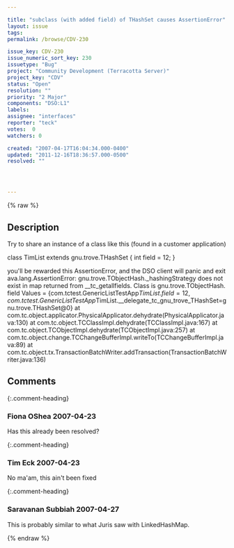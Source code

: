 ```yaml
---

title: "subclass (with added field) of THashSet causes AssertionError"
layout: issue
tags: 
permalink: /browse/CDV-230

issue_key: CDV-230
issue_numeric_sort_key: 230
issuetype: "Bug"
project: "Community Development (Terracotta Server)"
project_key: "CDV"
status: "Open"
resolution: ""
priority: "2 Major"
components: "DSO:L1"
labels: 
assignee: "interfaces"
reporter: "teck"
votes:  0
watchers: 0

created: "2007-04-17T16:04:34.000-0400"
updated: "2011-12-16T18:36:57.000-0500"
resolved: ""




---
```


{% raw %}

## Description

<div markdown="1" class="description">

Try to share an instance of a class like this (found in a customer application)
  
  class TimList extends gnu.trove.THashSet \{
    int field = 12;
  \}

you'll be rewarded this AssertionError, and the DSO client will panic and exit
ava.lang.AssertionError: gnu.trove.TObjectHash.\_hashingStrategy does not exist in map returned from \_\_tc\_getallfields. Class is gnu.trove.TObjectHash. field Values = \{com.tctest.GenericListTestApp$TimList.field=12, com.tctest.GenericListTestApp$TimList.\_\_delegate\_tc\_gnu\_trove\_THashSet=gnu.trove.THashSet@0\}
	at com.tc.object.applicator.PhysicalApplicator.dehydrate(PhysicalApplicator.java:130)
	at com.tc.object.TCClassImpl.dehydrate(TCClassImpl.java:167)
	at com.tc.object.TCObjectImpl.dehydrate(TCObjectImpl.java:257)
	at com.tc.object.change.TCChangeBufferImpl.writeTo(TCChangeBufferImpl.java:89)
	at com.tc.object.tx.TransactionBatchWriter.addTransaction(TransactionBatchWriter.java:136)
        <snip>

</div>

## Comments


{:.comment-heading}
### **Fiona OShea** <span class="date">2007-04-23</span>

<div markdown="1" class="comment">

Has this already been resolved?

</div>


{:.comment-heading}
### **Tim Eck** <span class="date">2007-04-23</span>

<div markdown="1" class="comment">

No ma'am, this ain't been fixed

</div>


{:.comment-heading}
### **Saravanan Subbiah** <span class="date">2007-04-27</span>

<div markdown="1" class="comment">

This is probably similar to what Juris saw with LinkedHashMap.

</div>



{% endraw %}
